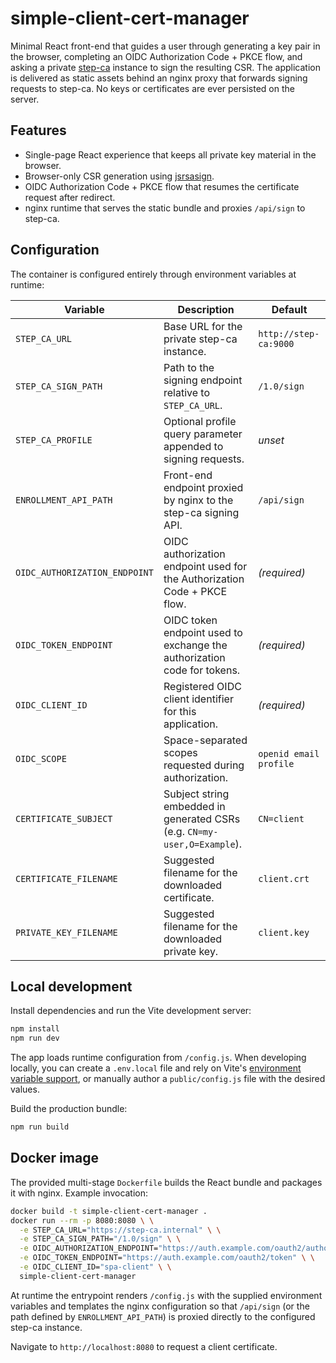# simple-client-cert-manager

Minimal React front-end that guides a user through generating a key pair in the browser, completing an OIDC Authorization Code + PKCE flow, and asking a private [step-ca](https://smallstep.com/docs/step-ca/) instance to sign the resulting CSR. The application is delivered as static assets behind an nginx proxy that forwards signing requests to step-ca. No keys or certificates are ever persisted on the server.

## Features

- Single-page React experience that keeps all private key material in the browser.
- Browser-only CSR generation using [jsrsasign](https://github.com/kjur/jsrsasign).
- OIDC Authorization Code + PKCE flow that resumes the certificate request after redirect.
- nginx runtime that serves the static bundle and proxies `/api/sign` to step-ca.

## Configuration

The container is configured entirely through environment variables at runtime:

| Variable | Description | Default |
| --- | --- | --- |
| `STEP_CA_URL` | Base URL for the private step-ca instance. | `http://step-ca:9000` |
| `STEP_CA_SIGN_PATH` | Path to the signing endpoint relative to `STEP_CA_URL`. | `/1.0/sign` |
| `STEP_CA_PROFILE` | Optional profile query parameter appended to signing requests. | _unset_ |
| `ENROLLMENT_API_PATH` | Front-end endpoint proxied by nginx to the step-ca signing API. | `/api/sign` |
| `OIDC_AUTHORIZATION_ENDPOINT` | OIDC authorization endpoint used for the Authorization Code + PKCE flow. | _(required)_ |
| `OIDC_TOKEN_ENDPOINT` | OIDC token endpoint used to exchange the authorization code for tokens. | _(required)_ |
| `OIDC_CLIENT_ID` | Registered OIDC client identifier for this application. | _(required)_ |
| `OIDC_SCOPE` | Space-separated scopes requested during authorization. | `openid email profile` |
| `CERTIFICATE_SUBJECT` | Subject string embedded in generated CSRs (e.g. `CN=my-user,O=Example`). | `CN=client` |
| `CERTIFICATE_FILENAME` | Suggested filename for the downloaded certificate. | `client.crt` |
| `PRIVATE_KEY_FILENAME` | Suggested filename for the downloaded private key. | `client.key` |

## Local development

Install dependencies and run the Vite development server:

```bash
npm install
npm run dev
```

The app loads runtime configuration from `/config.js`. When developing locally, you can create a `.env.local` file and rely on Vite's [environment variable support](https://vitejs.dev/guide/env-and-mode.html), or manually author a `public/config.js` file with the desired values.

Build the production bundle:

```bash
npm run build
```

## Docker image

The provided multi-stage `Dockerfile` builds the React bundle and packages it with nginx. Example invocation:

```bash
docker build -t simple-client-cert-manager .
docker run --rm -p 8080:8080 \ \
  -e STEP_CA_URL="https://step-ca.internal" \ \
  -e STEP_CA_SIGN_PATH="/1.0/sign" \ \
  -e OIDC_AUTHORIZATION_ENDPOINT="https://auth.example.com/oauth2/authorize" \ \
  -e OIDC_TOKEN_ENDPOINT="https://auth.example.com/oauth2/token" \ \
  -e OIDC_CLIENT_ID="spa-client" \ \
  simple-client-cert-manager
```

At runtime the entrypoint renders `/config.js` with the supplied environment variables and templates the nginx configuration so that `/api/sign` (or the path defined by `ENROLLMENT_API_PATH`) is proxied directly to the configured step-ca instance.

Navigate to `http://localhost:8080` to request a client certificate.
